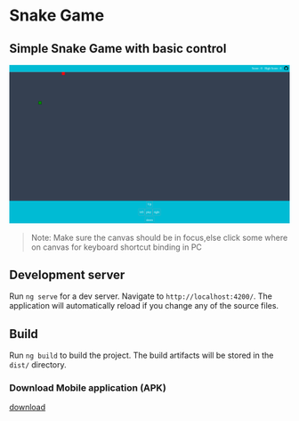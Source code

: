 # Snake Game


## Simple Snake Game with basic control

![ALT snake game](./snake-game.png)

> Note: Make sure the canvas should be in focus,else click some where on canvas for keyboard shortcut binding in PC

## Development server

Run `ng serve` for a dev server. Navigate to `http://localhost:4200/`. The application will automatically reload if you change any of the source files.

## Build

Run `ng build` to build the project. The build artifacts will be stored in the `dist/` directory.

### Download Mobile application (APK)

<a href="https://drive.google.com/file/d/1QV4Sbdldm5fAE2fk5KrAWjEa_gZ1szhd/">download</a>

